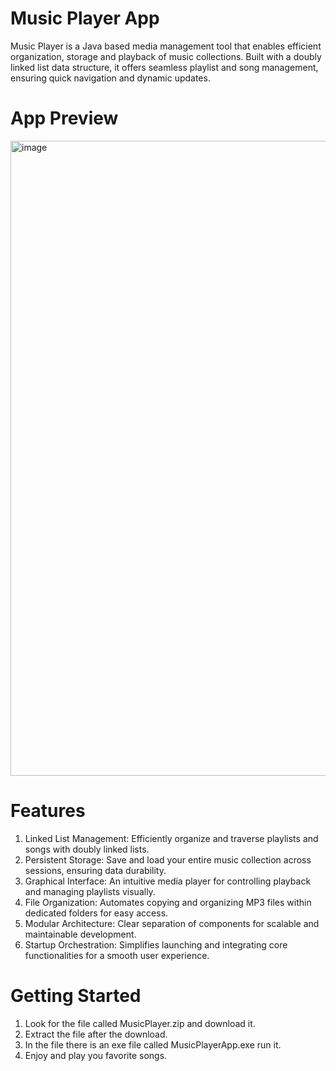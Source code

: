 ﻿# Music Player App
 Music Player is a Java based media management tool that enables efficient organization, storage and playback of music collections. Built with a doubly linked list data structure, it offers seamless playlist and song management, ensuring quick navigation and dynamic updates.

 # App Preview
 <img width="1919" height="1016" alt="image" src="https://github.com/user-attachments/assets/ea1b3dac-aa39-4fa2-b74c-e8fda0ab20a6" />

 # Features
1. Linked List Management: Efficiently organize and traverse playlists and songs with doubly linked lists.
2. Persistent Storage: Save and load your entire music collection across sessions, ensuring data durability.
3. Graphical Interface: An intuitive media player for controlling playback and managing playlists visually.
4. File Organization: Automates copying and organizing MP3 files within dedicated folders for easy access.
5. Modular Architecture: Clear separation of components for scalable and maintainable development.
6. Startup Orchestration: Simplifies launching and integrating core functionalities for a smooth user experience.

# Getting Started
1. Look for the file called MusicPlayer.zip and download it.
2. Extract the file after the download.
3. In the file there is an exe file called MusicPlayerApp.exe run it.
4. Enjoy and play you favorite songs.




